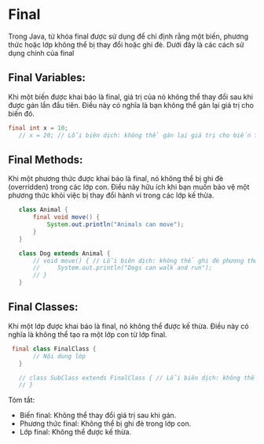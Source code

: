 # Final 

Trong Java, từ khóa final được sử dụng để chỉ định rằng một biến, phương thức hoặc lớp không thể bị thay đổi hoặc ghi đè. Dưới đây là các cách sử dụng chính của final

## Final Variables:

Khi một biến được khai báo là final, giá trị của nó không thể thay đổi sau khi được gán lần đầu tiên. Điều này có nghĩa là bạn không thể gán lại giá trị cho biến đó.

```java
final int x = 10;
   // x = 20; // Lỗi biên dịch: không thể gán lại giá trị cho biến final
```

## Final Methods:

Khi một phương thức được khai báo là final, nó không thể bị ghi đè (overridden) trong các lớp con. Điều này hữu ích khi bạn muốn bảo vệ một phương thức khỏi việc bị thay đổi hành vi trong các lớp kế thừa.

```java
   class Animal {
       final void move() {
           System.out.println("Animals can move");
       }
   }

   class Dog extends Animal {
       // void move() { // Lỗi biên dịch: không thể ghi đè phương thức final
       //     System.out.println("Dogs can walk and run");
       // }
   }
```

##  Final Classes:

Khi một lớp được khai báo là final, nó không thể được kế thừa. Điều này có nghĩa là không thể tạo ra một lớp con từ lớp final.

```java
 final class FinalClass {
       // Nội dung lớp
   }

   // class SubClass extends FinalClass { // Lỗi biên dịch: không thể kế thừa từ lớp final
   // }
```

Tóm tắt:
- Biến final: Không thể thay đổi giá trị sau khi gán.
- Phương thức final: Không thể bị ghi đè trong lớp con.
- Lớp final: Không thể được kế thừa.